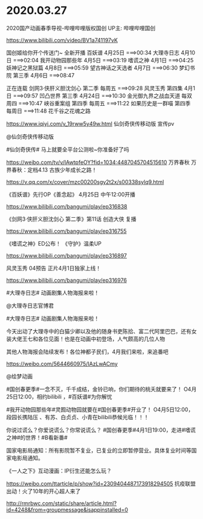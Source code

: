 # 2020.03.27


2020国产动画春季导视-哔哩哔哩版权国创 UP主: 哔哩哔哩国创

https://www.bilibili.com/video/BV1a741197vK

 

国创姬给你开个传送门~
全新开播
百妖谱 4月25日                ===>00:34
大理寺日志 4月10日          ===>02:04
我开动物园那些年 4月5日  ===>03:19
嗜谎之神 4月1日               ===>04:25
妖神记之黑狱篇 4月8日      ===>05:59
望古神话之天选者 4月7日   ===>06:30
梦幻书院 第三季 4月6日     ===>08:47

正在连载
剑网3·侠肝义胆沈剑心 第二季 每周五 ===>09:28
风灵玉秀 第四集 4月1日                   ===>09:57
凹凸世界 第三季 4月24日                 ===>10:30
金光御九界之战血天道 每双周四        ===>10:47
峡谷重案组 第四季 每周五                           ===>11:22
如果历史是一群喵 第四季 每周日       ===>11:48
 花千谷之花魂之路

https://www.iqiyi.com/v_19rww5y49w.html
仙剑奇侠传移动版 宣传pv

@仙剑奇侠传移动版

#仙剑奇侠传# 马上就要全平台公测啦~你准备好了吗 

https://weibo.com/tv/v/IAwtpfeOY?fid=1034:4487045704515610
 万界春秋 万界春秋：定档4.13 古族少年成长之路！

https://v.qq.com/x/cover/mzc00200sgy2t2x/s00338sylq9.html


 《百妖谱》先行OP《善念起》 4月25日 中午12:00开播

https://www.bilibili.com/bangumi/play/ep316838


《剑网3·侠肝义胆沈剑心 第二季》第11话 创造大侠
复播

https://www.bilibili.com/bangumi/play/ep316755


 《嗜谎之神》ED公布！ 《守护》温柔UP

https://www.bilibili.com/bangumi/play/ep316897


 风灵玉秀 04预告 正片4月1日独家上线！

https://www.bilibili.com/bangumi/play/ep316976



#大理寺日志# 动画剧集人物海报来啦！

@大理寺日志官博君    

#大理寺日志# 动画剧集人物海报来啦！

今天出动了大理寺中的白猫少卿以及他的随身书吏陈拾、富二代阿里巴巴，还有女装大佬王七和各位见面！也是在动画中初登场，人气颇高的几位人物

其他人物海报会陆续发布！各位神都子民们，4月我们来啦，来追番吧

https://weibo.com/5644660975/IAzLwACmy


@绘梦动画  

#国创春更季#一念不灭，千千成结，金铃已响，你们期待的桃夭就要来了！ O4月25日12:00，相约bilibili ，#百妖谱#为你解忧

#我开动物园那些年#灵囿动物园就要在#国创春更季#开业了！ O4月5日12:00，段园长携陆压 、有苏、白贞贞、小青在bilibili恭候光临！！！

你说过谎么？你爱说谎么？你常说谎么？ #国创春更季#4月1日19:00，走进#嗜谎之神#的世界！#B看新番#    


 国家电影局通知：所有影院暂不复业，已复业的立即暂停营业。具体复业时间等国家电影局通知。                                                            


《一人之下》互动漫画：IP衍生还能怎么玩？

https://weibo.com/ttarticle/p/show?id=2309404487173918294505
抗疫联盟出动！火了10年的开心超人来了

http://rmrbwc.com/static/share/article.html?id=4248&from=groupmessage&isappinstalled=0
